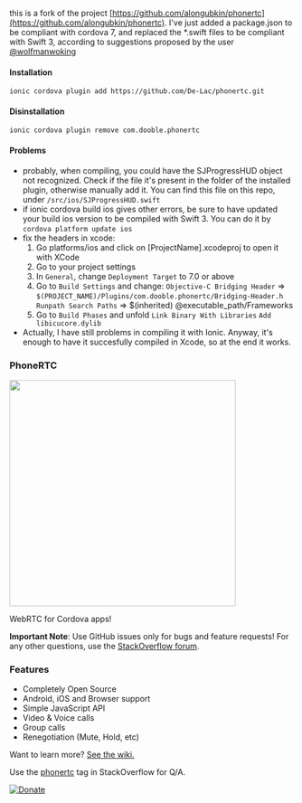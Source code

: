 this is a fork of the project [https://github.com/alongubkin/phonertc](https://github.com/alongubkin/phonertc).
I've just added a package.json to be compliant with cordova 7, and replaced the \*.swift files to be compliant with Swift 3, according to suggestions proposed by the user [@wolfmanwoking](https://github.com/alongubkin/phonertc/issues/235)

#### Installation
`ionic cordova plugin add https://github.com/De-Lac/phonertc.git`
#### Disinstallation
`ionic cordova plugin remove com.dooble.phonertc`

#### Problems
 * probably, when compiling, you could have the SJProgressHUD object not recognized. Check if the file it's present in the folder of the installed plugin, otherwise manually add it. You can find this file on this repo, under `/src/ios/SJProgressHUD.swift`
  * if ionic cordova build ios gives other errors, be sure to have updated your build ios version to be compiled with Swift 3. You can do it by `cordova platform update ios`
  * fix the headers in xcode:
    1) Go platforms/ios and click on [ProjectName].xcodeproj to open it with XCode
    2) Go to your project settings
    3) In `General`, change `Deployment Target` to 7.0 or above
    4) Go to `Build Settings` and change:
      `Objective-C Bridging Header` => 
           `$(PROJECT_NAME)/Plugins/com.dooble.phonertc/Bridging-Header.h`
      `Runpath Search Paths` => 
           $(inherited) @executable_path/Frameworks
    5) Go to `Build Phases` and unfold `Link Binary With Libraries`
      `Add libicucore.dylib`
  * Actually, I have still problems in compiling it with Ionic. Anyway, it's enough to have it succesfully compiled in Xcode, so at the end it works.

### PhoneRTC

<img src="http://phonertc.io/images/logo_black.png" width="400">

WebRTC for Cordova apps!

**Important Note**: Use GitHub issues only for bugs and feature requests! For any other questions, use the [StackOverflow forum](http://stackoverflow.com/questions/tagged/phonertc).

### Features

* Completely Open Source
* Android, iOS and Browser support
* Simple JavaScript API
* Video & Voice calls
* Group calls
* Renegotiation (Mute, Hold, etc) 

Want to learn more? [See the wiki.](https://github.com/alongubkin/phonertc/wiki)

Use the [phonertc](http://stackoverflow.com/questions/tagged/phonertc) tag in StackOverflow for Q/A.

[![Donate](https://www.paypalobjects.com/en_US/i/btn/btn_donate_LG.gif)](https://www.paypal.com/cgi-bin/webscr?cmd=_s-xclick&hosted_button_id=32QXU3V7GM7PC)
